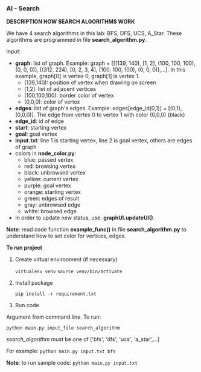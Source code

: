 ### AI - Search
**DESCRIPTION HOW SEARCH ALGORITHMS WORK**

We have 4 search algorithms in this lab: BFS, DFS, UCS, A_Star. These algorithms are programmed in file **search_algorithm.py**.

Input:
- **graph**: list of graph. Example: graph = [[(139, 140), [1, 2], (100, 100, 100), (0, 0, 0)], [(312, 224), [0, 2, 3, 4], (100, 100, 100), (0, 0, 0)],...]. In this example, graph[0] is vertex 0, graph[1] is vertex 1.
	+ (139,140): position of vertex when drawing on screen
	+ [1,2]: list of adjacent vertices
	+ (100,100,100): border color of vertex 
	+ (0,0,0): color of vertex 
- **edges**: list of graph's edges. Example: edges[edge_id(0,1)] = [(0,1), (0,0,0)]. The edge from vertex 0 to vertex 1 with color (0,0,0) (black)
- **edge_id**: id of edge
- **start**: starting vertex
- **goal**: goal vertex
- **input.txt**: line 1 is starting vertex, line 2 is goal vertex, others are edges of graph
- colors in **node_color.py**:
	+ blue: passed vertex
	+ red: browsing vertex
	+ black: unbrowsed vertex
	+ yellow: current vertex
	+ purple: goal vertex
	+ orange: starting vertex
	+ green: edges of result 
	+ gray: unbrowsed edge
	+ white: browsed edge <br />
- In order to update new status, use: **graphUI.updateUI()**.

**Note**: read code function **example_func()** in file **search_algorithm.py** to understand how to set color for vertices, edges.


**To run project**
1. Create virtual environment (if necessary)

	`virtualenv venv`
	`source venv/bin/activate`
2. Install package

	`pip install -r requirement.txt`
3. Run code

Argument from command line. To run: 

`python main.py input_file search_algorithm`

*search_algorithm* must be one of ['bfs', 'dfs', 'ucs', 'a_star',...]

For example:
	`python main.py input.txt bfs`

**Note**: to run sample code: `python main.py input.txt`
